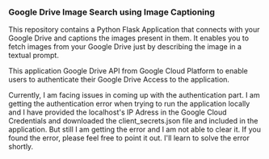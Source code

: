 ### Google Drive Image Search using Image Captioning

This repository contains a Python Flask Application that connects with your Google Drive and captions the images present in them. It enables you to fetch images from your Google Drive just by describing the image in a textual prompt.

This application Google Drive API from Google Cloud Platform to enable users to authenticate their Google Drive Access to the application.

Currently, I am facing issues in coming up with the authentication part. I am getting the authentication error when trying to run the application locally and I have provided the localhost's IP Adress in the Google Cloud Credentials and downloaded the client_secrets.json file and included in the application. But still I am getting the error and I am not able to clear it. If you found the error, please feel free to point it out. I'll learn to solve the error shortly.
